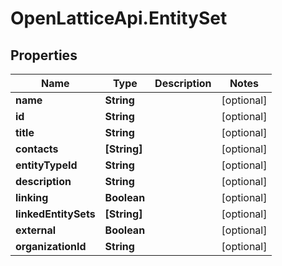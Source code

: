 # OpenLatticeApi.EntitySet

## Properties
Name | Type | Description | Notes
------------ | ------------- | ------------- | -------------
**name** | **String** |  | [optional] 
**id** | **String** |  | [optional] 
**title** | **String** |  | [optional] 
**contacts** | **[String]** |  | [optional] 
**entityTypeId** | **String** |  | [optional] 
**description** | **String** |  | [optional] 
**linking** | **Boolean** |  | [optional] 
**linkedEntitySets** | **[String]** |  | [optional] 
**external** | **Boolean** |  | [optional] 
**organizationId** | **String** |  | [optional] 


